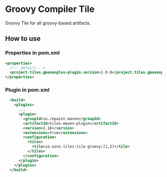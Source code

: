 # Groovy Compiler Tile

Groovy Tile for all groovy-based artifacts.

## How to use

### Properties in pom.xml

```xml
<properties>
  <!-- default -->
  <project.tiles.gmavenplus-plugin.version>1.9.0</project.tiles.gmavenplus-plugin.version>
</properties>
```

### Plugin in pom.xml

```xml
  <build>
    <plugins>
      ...
      <plugin>
        <groupId>io.repaint.maven</groupId>
        <artifactId>tiles-maven-plugin</artifactId>
        <version>2.16</version>
        <extensions>true</extensions>
        <configuration>
          <tiles>
            <tile>io.osnz.tiles:tile-groovy:[1,2)</tile>
          </tiles>
        </configuration>
      </plugin>
    </plugins>
  </build>
```
